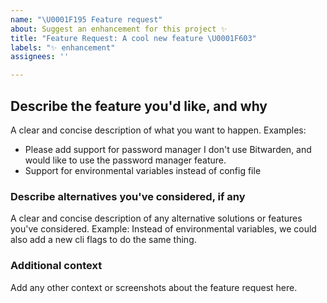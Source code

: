 ```yaml
---
name: "\U0001F195 Feature request"
about: Suggest an enhancement for this project ✨
title: "Feature Request: A cool new feature \U0001F603"
labels: "✨ enhancement"
assignees: ''

---
```


## Describe the feature you'd like, and why
A clear and concise description of what you want to happen.
Examples:
- Please add support for <x> password manager
   I don't use Bitwarden, and would like to use the password manager feature.
- Support for environmental variables instead of config file

### Describe alternatives you've considered, if any
A clear and concise description of any alternative solutions or features you've considered.
Example: Instead of environmental variables, we could also add a new cli flags to do the same thing.

### Additional context
Add any other context or screenshots about the feature request here.
